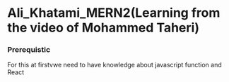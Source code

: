 # Ali_Khatami_MERN2(Learning from the video of Mohammed Taheri)

### Prerequistic

For this at firstvwe need to have knowledge about javascript function and React <br>


